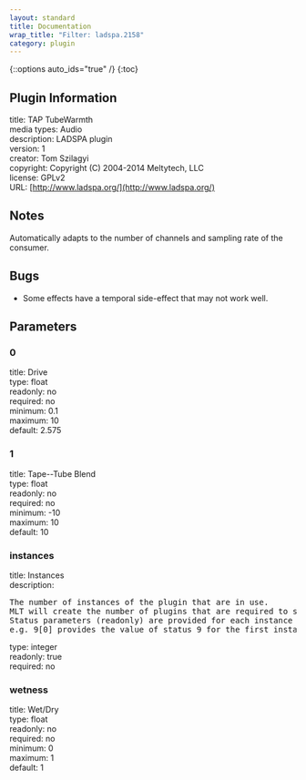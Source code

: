 ```yaml
---
layout: standard
title: Documentation
wrap_title: "Filter: ladspa.2158"
category: plugin
---
```

{::options auto_ids="true" /}
{:toc}

## Plugin Information

title: TAP TubeWarmth  
media types:
Audio  
description: LADSPA plugin  
version: 1  
creator: Tom Szilagyi  
copyright: Copyright (C) 2004-2014 Meltytech, LLC  
license: GPLv2  
URL: [http://www.ladspa.org/](http://www.ladspa.org/)  

## Notes

Automatically adapts to the number of channels and sampling rate of the consumer.
## Bugs

* Some effects have a temporal side-effect that may not work well.

## Parameters

### 0

title: Drive    
type: float  
readonly: no  
required: no  
minimum: 0.1  
maximum: 10  
default: 2.575  

### 1

title: Tape--Tube Blend    
type: float  
readonly: no  
required: no  
minimum: -10  
maximum: 10  
default: 10  

### instances

title: Instances    
description:
<pre>
The number of instances of the plugin that are in use.
MLT will create the number of plugins that are required to support the number of audio channels.
Status parameters (readonly) are provided for each instance and are accessed by specifying the instance number after the identifier (starting at zero).
e.g. 9[0] provides the value of status 9 for the first instance.
</pre>
type: integer  
readonly: true  
required: no  

### wetness

title: Wet/Dry    
type: float  
readonly: no  
required: no  
minimum: 0  
maximum: 1  
default: 1  

